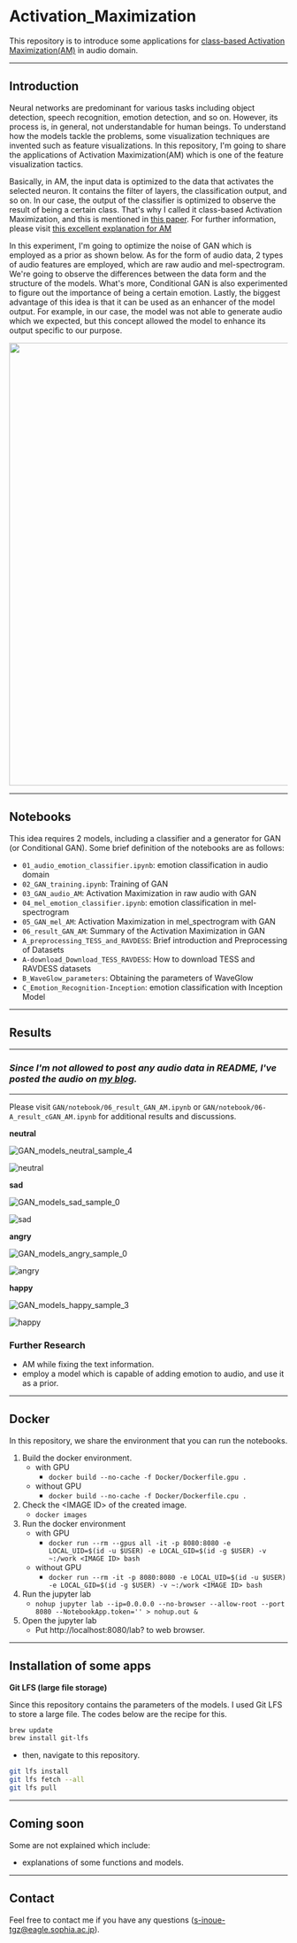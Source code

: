 # Activation_Maximization

This repository is to introduce some applications for [class-based Activation Maximization(AM)](https://arxiv.org/pdf/1312.6034.pdf) in audio domain.

---
## Introduction

Neural networks are predominant for various tasks including object detection, speech recognition, emotion detection, and so on. However, its process is, in general, not understandable for human beings. To understand how the models tackle the problems, some visualization techniques are invented such as feature visualizations. In this repository, I'm going to share the applications of Activation Maximization(AM) which is one of the feature visualization tactics.

Basically, in AM, the input data is optimized to the data that activates the selected neuron. It contains the filter of layers, the classification output, and so on. In our case, the output of the classifier is optimized to observe the result of being a certain class. That's why I called it class-based Activation Maximization, and this is mentioned in [this paper](https://arxiv.org/pdf/1312.6034.pdf). For further information, please visit [this excellent explanation for AM](https://distill.pub/2017/feature-visualization/)

In this experiment, I'm going to optimize the noise of GAN which is employed as a prior as shown below. As for the form of audio data, 2 types of audio features are employed, which are raw audio and mel-spectrogram. We're going to observe the differences between the data form and the structure of the models. What's more, Conditional GAN is also experimented to figure out the importance of being a certain emotion. Lastly, the biggest advantage of this idea is that it can be used as an enhancer of the model output. For example, in our case, the model was not able to generate audio which we expected, but this concept allowed the model to enhance its output specific to our purpose.

<img src="./data/images/system.png" width="800">

---
## Notebooks
This idea requires 2 models, including a classifier and a generator for GAN (or Conditional GAN). Some brief definition of the notebooks are as follows:
- `01_audio_emotion_classifier.ipynb`: emotion classification in audio domain
- `02_GAN_training.ipynb`: Training of GAN
- `03_GAN_audio_AM`: Activation Maximization in raw audio with GAN
- `04_mel_emotion_classifier.ipynb`: emotion classification in mel-spectrogram
- `05_GAN_mel_AM`: Activation Maximization in mel_spectrogram with GAN
- `06_result_GAN_AM`: Summary of the Activation Maximization in GAN
- `A_preprocessing_TESS_and_RAVDESS`: Brief introduction and Preprocessing of Datasets
- `A-download_Download_TESS_RAVDESS`: How to download TESS and RAVDESS datasets
- `B_WaveGlow_parameters`: Obtaining the parameters of WaveGlow
- `C_Emotion_Recognition-Inception`: emotion classification with Inception Model

---
## Results
---
<!-- ### ***Since I'm not allowed to post any audio data in README, I've posted the audio on [my blog](https://shinshoji01.hatenablog.com/entry/results_audioAM_prior).*** -->

### ***Since I'm not allowed to post any audio data in README, I've posted the audio on [my blog](https://shinshoji01.hatenablog.com/entry/results_audioAM_prior).***

---
Please visit `GAN/notebook/06_result_GAN_AM.ipynb` or `GAN/notebook/06-A_result_cGAN_AM.ipynb` for additional results and discussions.

**neutral**

<!-- <img src="./data/results/images/GAN_models_neutral_sample_4.png" width="900"> -->
![GAN_models_neutral_sample_4](https://user-images.githubusercontent.com/28431328/106088166-c5ebf380-6168-11eb-9059-66b99cc68716.png)


<!-- ![neutral](./data/gif/neutral.gif) -->
![neutral](https://user-images.githubusercontent.com/28431328/106087788-0f880e80-6168-11eb-98f3-156b1279cc65.gif)


**sad**

<!-- <img src="./data/results/images/GAN_models_sad_sample_0.png" width="900"> -->
![GAN_models_sad_sample_0](https://user-images.githubusercontent.com/28431328/106088199-d8fec380-6168-11eb-8bff-5dae2fe9c4c1.png)

<!-- ![sad](./data/gif/sad.gif) -->
![sad](https://user-images.githubusercontent.com/28431328/106087817-20388480-6168-11eb-9f9b-8e88090c9a6d.gif)

**angry**

<!-- <img src="./data/results/images/GAN_models_angry_sample_0.png" width="900"> -->
![GAN_models_angry_sample_0](https://user-images.githubusercontent.com/28431328/106088206-db611d80-6168-11eb-92b1-25e21b26fb9b.png)

<!-- ![angry](./data/gif/angry.gif) -->
![angry](https://user-images.githubusercontent.com/28431328/106087395-41e53c00-6167-11eb-9598-7e12c827ca97.gif)

**happy**

<!-- <img src="./data/results/images/GAN_models_happy_sample_3.png" width="900"> -->
![GAN_models_happy_sample_3](https://user-images.githubusercontent.com/28431328/106088211-de5c0e00-6168-11eb-86d7-71e29534a9b9.png)

<!-- ![happy](./data/gif/happy.gif) -->
![happy](https://user-images.githubusercontent.com/28431328/106087751-fb441180-6167-11eb-93c1-a0cbe9237ffd.gif)

### Further Research
- AM while fixing the text information.
- employ a model which is capable of adding emotion to audio, and use it as a prior.


---
## Docker
In this repository, we share the environment that you can run the notebooks.
1. Build the docker environment.
    - with GPU
      - `docker build --no-cache -f Docker/Dockerfile.gpu .`
    - without GPU
      - `docker build --no-cache -f Docker/Dockerfile.cpu .`
2. Check the \<IMAGE ID\> of the created image.
    - `docker images`
3. Run the docker environment
    - with GPU
      - `docker run --rm --gpus all -it -p 8080:8080 -e LOCAL_UID=$(id -u $USER) -e LOCAL_GID=$(id -g $USER) -v ~:/work <IMAGE ID> bash`
    - without GPU
      - `docker run --rm -it -p 8080:8080 -e LOCAL_UID=$(id -u $USER) -e LOCAL_GID=$(id -g $USER) -v ~:/work <IMAGE ID> bash`
4. Run the jupyter lab
    - `nohup jupyter lab --ip=0.0.0.0 --no-browser --allow-root --port 8080 --NotebookApp.token='' > nohup.out &`
5. Open the jupyter lab
    - Put http://localhost:8080/lab? to web browser.

---
## Installation of some apps

**Git LFS (large file storage)**

Since this repository contains the parameters of the models. I used Git LFS to store a large file. The codes below are the recipe for this.

```bash
brew update
brew install git-lfs
```
- then, navigate to this repository.
```bash
git lfs install
git lfs fetch --all
git lfs pull
```

---
## Coming soon
Some are not explained which include:
- explanations of some functions and models.

---
## Contact
Feel free to contact me if you have any questions (<s-inoue-tgz@eagle.sophia.ac.jp>).
